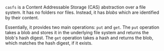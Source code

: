 `casfs` is a Content Addressable Storage (CAS) abstraction over a file system.
It has no folders nor files. Instead, it has _blobs_ which are identified by their content.

Essentially, it provides two main operations: `put` and `get`. The `put` operation
takes a blob and stores it in the underlying file system and returns the blob's hash digest.
The `get` operation takes a hash and returns the blob, which matches the hash digest, if it exists.
